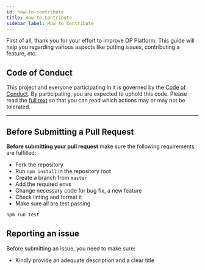 ```yaml
---
id: how-to-contribute
title: How to Contribute
sidebar_label: How to Contribute
---
```


First of all, thank you for your effort to improve OP Platform. This guide will help you regarding various aspects like putting issues, contributing a feature, etc.

## Code of Conduct

This project and everyone participating in it is governed by the [Code of Conduct](./code-of-conduct.md). By participating, you are expected to uphold this code. Please read the [full text](./code-of-conduct.md) so that you can read which actions may or may not be tolerated.

---

## Before Submitting a Pull Request

**Before submitting your pull request** make sure the following requirements are fulfilled:

- Fork the repository
- Run `npm install` in the repository root
- Create a branch from `master`
- Add the required envs
- Change necessary code for bug fix, a new feature
- Check linting and format it
- Make sure all are test passing

```bash
npm run test
```

## Reporting an issue

Before submitting an issue, you need to make sure:

- Kindly provide an adequate description and a clear title
